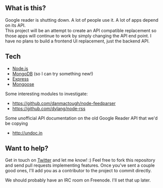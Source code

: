 ## What is this?

Google reader is shutting down.  A lot of people use it.  A lot of apps depend on its API.  
This project will be an attempt to create an API compatible replacement so those apps will 
continue to work by simply changing the API end point.  I have no plans to build a frontend UI 
replacement, just the backend API.

## Tech

* [Node.js](http://nodejs.org/)
* [MongoDB](http://www.mongodb.org) (so I can try something new!)
* [Express](http://expressjs.org/)
* [Mongoose](http://mongoosejs.com/)

Some interesting modules to investigate:

* https://github.com/danmactough/node-feedparser
* https://github.com/dylang/node-rss

Some unofficial API documentation on the old Google Reader API that we'd be copying

* http://undoc.in

## Want to help?

Get in touch on [Twitter](http://twitter.com/devongovett) and let me know! :)
Feel free to fork this repository and send pull requests implementing features.  Once you've
sent a couple good ones, I'll add you as a contributor to the project to commit directly.

We should probably have an IRC room on Freenode.  I'll set that up later.